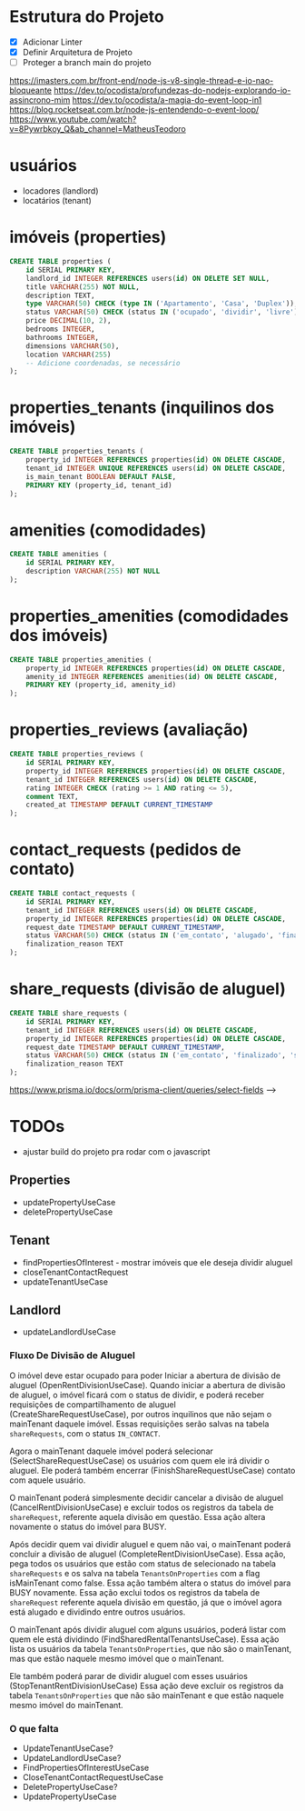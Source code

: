 # Estrutura do Projeto

- [x] Adicionar Linter
- [x] Definir Arquitetura de Projeto
- [ ] Proteger a branch main do projeto

https://imasters.com.br/front-end/node-js-v8-single-thread-e-io-nao-bloqueante
https://dev.to/ocodista/profundezas-do-nodejs-explorando-io-assincrono-mim
https://dev.to/ocodista/a-magia-do-event-loop-in1
https://blog.rocketseat.com.br/node-js-entendendo-o-event-loop/
https://www.youtube.com/watch?v=8Pywrbkoy_Q&ab_channel=MatheusTeodoro

# usuários

- locadores (landlord)
- locatários (tenant)

# imóveis (properties)

```sql
CREATE TABLE properties (
    id SERIAL PRIMARY KEY,
    landlord_id INTEGER REFERENCES users(id) ON DELETE SET NULL,
    title VARCHAR(255) NOT NULL,
    description TEXT,
    type VARCHAR(50) CHECK (type IN ('Apartamento', 'Casa', 'Duplex')),
    status VARCHAR(50) CHECK (status IN ('ocupado', 'dividir', 'livre')),
    price DECIMAL(10, 2),
    bedrooms INTEGER,
    bathrooms INTEGER,
    dimensions VARCHAR(50),
    location VARCHAR(255)
    -- Adicione coordenadas, se necessário
);
```

# properties_tenants (inquilinos dos imóveis)

```sql
CREATE TABLE properties_tenants (
    property_id INTEGER REFERENCES properties(id) ON DELETE CASCADE,
    tenant_id INTEGER UNIQUE REFERENCES users(id) ON DELETE CASCADE,
    is_main_tenant BOOLEAN DEFAULT FALSE,
    PRIMARY KEY (property_id, tenant_id)
);
```

# amenities (comodidades)

```sql
CREATE TABLE amenities (
    id SERIAL PRIMARY KEY,
    description VARCHAR(255) NOT NULL
);
```

# properties_amenities (comodidades dos imóveis)

```sql
CREATE TABLE properties_amenities (
    property_id INTEGER REFERENCES properties(id) ON DELETE CASCADE,
    amenity_id INTEGER REFERENCES amenities(id) ON DELETE CASCADE,
    PRIMARY KEY (property_id, amenity_id)
);
```

# properties_reviews (avaliação)

```sql
CREATE TABLE properties_reviews (
    id SERIAL PRIMARY KEY,
    property_id INTEGER REFERENCES properties(id) ON DELETE CASCADE,
    tenant_id INTEGER REFERENCES users(id) ON DELETE CASCADE,
    rating INTEGER CHECK (rating >= 1 AND rating <= 5),
    comment TEXT,
    created_at TIMESTAMP DEFAULT CURRENT_TIMESTAMP
);
```

# contact_requests (pedidos de contato)

```sql
CREATE TABLE contact_requests (
    id SERIAL PRIMARY KEY,
    tenant_id INTEGER REFERENCES users(id) ON DELETE CASCADE,
    property_id INTEGER REFERENCES properties(id) ON DELETE CASCADE,
    request_date TIMESTAMP DEFAULT CURRENT_TIMESTAMP,
    status VARCHAR(50) CHECK (status IN ('em_contato', 'alugado', 'finalizado')) DEFAULT 'em_contato',
    finalization_reason TEXT
);
```

# share_requests (divisão de aluguel)

```sql
CREATE TABLE share_requests (
    id SERIAL PRIMARY KEY,
    tenant_id INTEGER REFERENCES users(id) ON DELETE CASCADE,
    property_id INTEGER REFERENCES properties(id) ON DELETE CASCADE,
    request_date TIMESTAMP DEFAULT CURRENT_TIMESTAMP,
    status VARCHAR(50) CHECK (status IN ('em_contato', 'finalizado', 'selecionado', 'dividindo')) DEFAULT 'em_contato',
    finalization_reason TEXT
);
```

https://www.prisma.io/docs/orm/prisma-client/queries/select-fields -->

# TODOs

- ajustar build do projeto pra rodar com o javascript

## Properties

- updatePropertyUseCase
- deletePropertyUseCase

## Tenant

- findPropertiesOfInterest - mostrar imóveis que ele deseja dividir aluguel
- closeTenantContactRequest
- updateTenantUseCase

## Landlord

- updateLandlordUseCase

### Fluxo De Divisão de Aluguel

O imóvel deve estar ocupado para poder Iniciar a abertura de divisão de aluguel (OpenRentDivisionUseCase).
Quando iniciar a abertura de divisão de aluguel, o imóvel ficará com o status de dividir, e poderá receber 
requisições de compartilhamento de aluguel (CreateShareRequestUseCase), por outros inquilinos que não sejam
o mainTenant daquele imóvel. Essas requisições serão salvas na tabela `shareRequests`, com o status `IN_CONTACT`.

Agora o mainTenant daquele imóvel poderá selecionar (SelectShareRequestUseCase) os usuários com quem ele irá dividir o aluguel.
Ele poderá também encerrar (FinishShareRequestUseCase) contato com aquele usuário.

O mainTenant poderá simplesmente decidir cancelar a divisão de aluguel (CancelRentDivisionUseCase) e excluir todos os registros da tabela de `shareRequest`,
referente aquela divisão em questão. Essa ação altera novamente o status do imóvel para BUSY.

Após decidir quem vai dividir aluguel e quem não vai, o mainTenant poderá concluir a divisão de aluguel (CompleteRentDivisionUseCase).
Essa ação, pega todos os usuários que estão com status de selecionado na tabela `shareRequests` e os salva na 
tabela `TenantsOnProperties` com a flag isMainTenant como false. 
Essa ação também altera o status do imóvel para BUSY novamente.
Essa ação exclui todos os registros da tabela de `shareRequest` referente aquela divisão em questão,
já que o imóvel agora está alugado e dividindo entre outros usuários.

O mainTenant após dividir aluguel com alguns usuários, poderá listar com quem ele está dividindo (FindSharedRentalTenantsUseCase).
Essa ação lista os usuários da tabela `TenantsOnProperties`, que não são o mainTenant, mas que estão naquele
mesmo imóvel que o mainTenant.

Ele também poderá parar de dividir aluguel com esses usuários (StopTenantRentDivisionUseCase) 
Essa ação deve excluir os registros da tabela `TenantsOnProperties` que não são mainTenant e que estão
naquele mesmo imóvel do mainTenant.

### O que falta

- UpdateTenantUseCase?
- UpdateLandlordUseCase?
- FindPropertiesOfInterestUseCase
- CloseTenantContactRequestUseCase
- DeletePropertyUseCase?
- UpdatePropertyUseCase